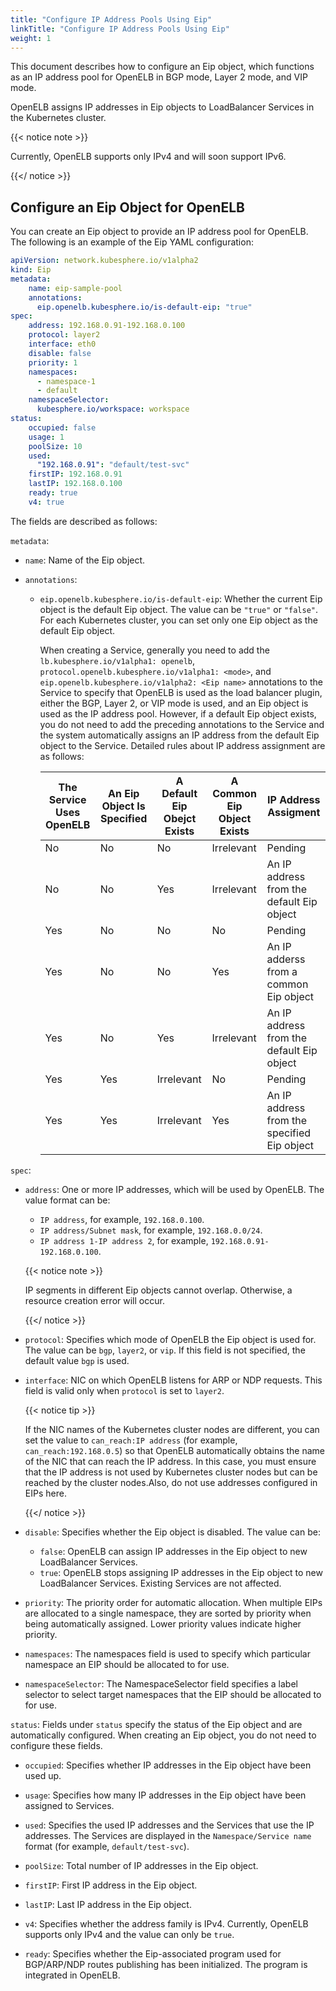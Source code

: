 ```yaml
---
title: "Configure IP Address Pools Using Eip"
linkTitle: "Configure IP Address Pools Using Eip"
weight: 1
---
```


This document describes how to configure an Eip object, which functions as an IP address pool for OpenELB in BGP mode, Layer 2 mode, and VIP mode.

OpenELB assigns IP addresses in Eip objects to LoadBalancer Services in the Kubernetes cluster.

{{< notice note >}}

Currently, OpenELB supports only IPv4 and will soon support IPv6.

{{</ notice >}}

## Configure an Eip Object for OpenELB

You can create an Eip object to provide an IP address pool for OpenELB. The following is an example of the Eip YAML configuration:

```yaml
apiVersion: network.kubesphere.io/v1alpha2
kind: Eip
metadata:
    name: eip-sample-pool
    annotations:
      eip.openelb.kubesphere.io/is-default-eip: "true"
spec:
    address: 192.168.0.91-192.168.0.100
    protocol: layer2
    interface: eth0
    disable: false
    priority: 1
    namespaces: 
      - namespace-1
      - default
    namespaceSelector: 
      kubesphere.io/workspace: workspace
status:
    occupied: false
    usage: 1
    poolSize: 10
    used: 
      "192.168.0.91": "default/test-svc"
    firstIP: 192.168.0.91
    lastIP: 192.168.0.100
    ready: true
    v4: true
```

The fields are described as follows:

`metadata`:

* `name`: Name of the Eip object.

* `annotations`:

  * `eip.openelb.kubesphere.io/is-default-eip`: Whether the current Eip object is the default Eip object. The value can be `"true"` or `"false"`. For each Kubernetes cluster, you can set only one Eip object as the default Eip object.
  
    When creating a Service, generally you need to add the `lb.kubesphere.io/v1alpha1: openelb`, `protocol.openelb.kubesphere.io/v1alpha1: <mode>`, and `eip.openelb.kubesphere.io/v1alpha2: <Eip name>` annotations to the Service to specify that OpenELB is used as the load balancer plugin, either the BGP, Layer 2, or VIP mode is used, and an Eip object is used as the IP address pool. However, if a default Eip object exists, you do not need to add the preceding annotations to the Service and the system automatically assigns an IP address from the default Eip object to the Service. Detailed rules about IP address assignment are as follows:

    | The Service Uses OpenELB | An Eip Object Is Specified | A Default Eip Obejct Exists | A Common Eip Object Exists | IP Address Assigment                        |
    | ------------------------ | -------------------------- | --------------------------- | -------------------------- | ------------------------------------------- |
    | No                       | No                         | No                          | Irrelevant                 | Pending                                     |
    | No                       | No                         | Yes                         | Irrelevant                 | An IP address from the default Eip object   |
    | Yes                      | No                         | No                          | No                         | Pending                                     |
    | Yes                      | No                         | No                          | Yes                        | An IP adderss from a common Eip object      |
    | Yes                      | No                         | Yes                         | Irrelevant                 | An IP address from the default Eip object   |
    | Yes                      | Yes                        | Irrelevant                  | No                         | Pending                                     |
    | Yes                      | Yes                        | Irrelevant                  | Yes                        | An IP address from the specified Eip object |

`spec`:

* `address`: One or more IP addresses, which will be used by OpenELB. The value format can be:
  
  * `IP address`, for example, `192.168.0.100`.
  * `IP address/Subnet mask`, for example, `192.168.0.0/24`.
  * `IP address 1-IP address 2`, for example, `192.168.0.91-192.168.0.100`.
  
  
  {{< notice note >}}
  
  IP segments in different Eip objects cannot overlap. Otherwise, a resource creation error will occur.
  
  {{</ notice >}}


* `protocol`: Specifies which mode of OpenELB the Eip object is used for. The value can be `bgp`, `layer2`, or `vip`. If this field is not specified, the default value `bgp` is used.

* `interface`: NIC on which OpenELB listens for ARP or NDP requests. This field is valid only when `protocol` is set to `layer2`.

  {{< notice tip >}}

  If the NIC names of the Kubernetes cluster nodes are different, you can set the value to `can_reach:IP address` (for example, `can_reach:192.168.0.5`) so that OpenELB automatically obtains the name of the NIC that can reach the IP address. In this case, you must ensure that the IP address is not used by Kubernetes cluster nodes but can be reached by the cluster nodes.Also, do not use addresses configured in EIPs here.

  {{</ notice >}}

* `disable`: Specifies whether the Eip object is disabled. The value can be:
  
  * `false`: OpenELB can assign IP addresses in the Eip object to new LoadBalancer Services.
  * `true`: OpenELB stops assigning IP addresses in the Eip object to new LoadBalancer Services. Existing Services are not affected.

* `priority`: The priority order for automatic allocation. When multiple EIPs are allocated to a single namespace, they are sorted by priority when being automatically assigned. Lower priority values indicate higher priority.

* `namespaces`: The namespaces field is used to specify which particular namespace an EIP should be allocated to for use.

* `namespaceSelector`: The NamespaceSelector field specifies a label selector to select target namespaces that the EIP should be allocated to for use. 

`status`: Fields under `status` specify the status of the Eip object and are automatically configured. When creating an Eip object, you do not need to configure these fields.

* `occupied`: Specifies whether IP addresses in the Eip object have been used up.

* `usage`: Specifies how many IP addresses in the Eip object have been assigned to Services.
* `used`: Specifies the used IP addresses and the Services that use the IP addresses. The Services are displayed in the `Namespace/Service name` format (for example, `default/test-svc`).

* `poolSize`: Total number of IP addresses in the Eip object.

* `firstIP`: First IP address in the Eip object.

* `lastIP`: Last IP address in the Eip object.

* `v4`: Specifies whether the address family is IPv4. Currently, OpenELB supports only IPv4 and the value can only be `true`.

* `ready`: Specifies whether the Eip-associated program used for BGP/ARP/NDP routes publishing has been initialized. The program is integrated in OpenELB.
